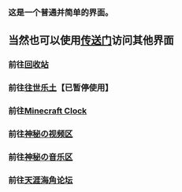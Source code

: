 
### 这是一个普通并简单的界面。



## 当然也可以使用[传送门](https://babutianya.github.io/)访问其他界面

### 前往[回收站](https://babutianya.github.io/Page-0)

### 前往[往世乐土](https://babutianya.github.io/Page-1)【已暂停使用】

### 前往[Minecraft Clock](https://babutianya.github.io/Page-2)

### 前往[神秘の视频区](https://babutianya.github.io/Page-3)

### 前往[神秘の音乐区](https://babutianya.github.io/Page-4)

### 前往[天涯海角论坛](https://bbs.457617.xyz)

